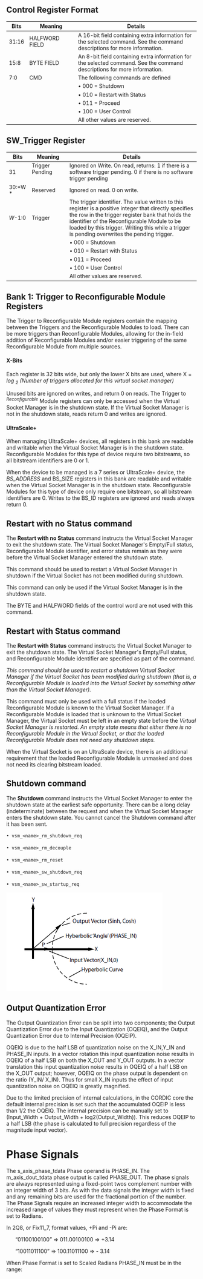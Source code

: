 ## Control Register Format

| Bits | Meaning | Details |
| ---- | ---- | ---- |
| 31:16 |HALFWORD FIELD &nbsp;&nbsp;&nbsp;&nbsp;&nbsp;&nbsp;&nbsp;&nbsp;&nbsp;&nbsp;&nbsp;&nbsp;&nbsp;&nbsp;&nbsp;&nbsp;&nbsp;&nbsp; | A 16-bit field containing extra information for the selected command. See the command descriptions for more information. |
| 15:8 | BYTE FIELD | An 8-bit field containing extra information for the selected command. See the command descriptions for more information. |
| 7:0 | CMD | The following commands are defined |
|     |      |• 000 = Shutdown
|     |      |• 010 = Restart with Status
|     |      |• 011 = Proceed
|     |      |• 100 = User Control
|     |      |All other values are reserved.


## SW_Trigger Register

| Bits | Meaning | Details |
| ---- | ---- | ---- |
| 31 |Trigger Pending &nbsp;&nbsp;&nbsp;&nbsp;&nbsp;&nbsp;&nbsp;&nbsp;&nbsp;&nbsp;&nbsp;&nbsp;&nbsp;&nbsp;&nbsp;&nbsp;&nbsp;&nbsp;&nbsp; | Ignored on Write. On read, returns: 1 if there is a software trigger pending. 0 if there is no software trigger pending |
| 30:*W *| Reserved | Ignored on read. 0 on write. |
| *W*-1:0 | Trigger | The trigger identifier. The value written to this register is a positive integer that directly specifies the row in the trigger register bank that holds the identifier of the Reconfigurable Module to be loaded by this trigger. Writing this while a trigger is pending overwrites the pending trigger. |
|     |      |• 000 = Shutdown
|     |      |• 010 = Restart with Status
|     |      |• 011 = Proceed
|     |      |• 100 = User Control
|     |      |All other values are reserved.

## Bank 1: Trigger to Reconfigurable Module Registers

The Trigger to Reconfigurable Module registers contain the mapping between the Triggers
and the Reconfigurable Modules to load. There can be more triggers than Reconfigurable
Modules, allowing for the in-field addition of Reconfigurable Modules and/or easier
triggering of the same Reconfigurable Module from multiple sources.

#### X-Bits

Each register is 32 bits wide, but only the lower X bits are used, where X = *log <sub>2</sub> (Number of triggers allocated for this virtual socket manager)*

Unused bits are ignored on writes, and return 0 on reads. The Trigger to *<sup>Reconfigurable</sup>*
Module registers can only be accessed when the Virtual Socket Manager is in the shutdown
state. If the Virtual Socket Manager is not in the shutdown state, reads return 0 and writes
are ignored.

#### UltraScale+

When managing UltraScale+ devices, all registers in this bank are
readable and writable when the Virtual Socket Manager is in the shutdown state.
Reconfigurable Modules for this type of device require two bitstreams, so all bitstream
identifiers are 0 or 1.

When the device to be managed is a 7 series or UltraScale+ device, the *BS_ADDRESS* and
BS_SIZE registers in this bank are readable and writable when the Virtual Socket Manager is in the shutdown state. Reconfigurable Modules for this type of device only require one
bitstream, so all bitstream identifiers are 0. Writes to the BS_ID registers are ignored and
reads always return 0.

## Restart with no Status command

The **Restart with no Status** command instructs the Virtual Socket Manager to exit the
shutdown state. The Virtual Socket Manager's Empty/Full status, Reconfigurable Module
identifier, and error status remain as they were before the Virtual Socket Manager entered
the shutdown state.

This command should be used to restart a Virtual Socket Manager in shutdown if the
Virtual Socket has not been modified during shutdown.

This command can only be used if the Virtual Socket Manager is in the shutdown state.

The BYTE and HALFWORD fields of the control word are not used with this command.

## Restart with Status command

The **Restart with Status** command instructs the Virtual Socket Manager to exit the
shutdown state. The Virtual Socket Manager's Empty/Full status, and Reconfigurable
Module identifier are specified as part of the command.

*This command should be used to restart a shutdown Virtual Socket Manager if the Virtual
Socket has been modified during shutdown (that is, a Reconfigurable Module is loaded into
the Virtual Socket by something other than the Virtual Socket Manager).*

This command must only be used with a full status if the loaded Reconfigurable Module is
known to the Virtual Socket Manager. If a Reconfigurable Module is loaded that is unknown
to the Virtual Socket Manager, the Virtual Socket must be left in an empty state before the
*Virtual Socket Manager is restarted. An empty state means that either there is no
Reconfigurable Module in the Virtual Socket, or that the loaded Reconfigurable Module
does not need any shutdown steps.*

When the Virtual Socket is on an UltraScale device,
there is an additional requirement that the loaded Reconfigurable Module is unmasked and
does not need its clearing bitstream loaded.

## Shutdown command

The **Shutdown** command instructs the Virtual Socket Manager to enter the shutdown state
at the earliest safe opportunity. There can be a long delay (indeterminate) between the
request and when the Virtual Socket Manager enters the shutdown state. You cannot cancel
the Shutdown command after it has been sent.

```
• vsm_<name>_rm_shutdown_req

• vsm_<name>_rm_decouple

• vsm_<name>_rm_reset

• vsm_<name>_sw_shutdown_req

• vsm_<name>_sw_startup_req

```

![](/images/hyperbolic_sinh_cosh.PNG)


## Output Quantization Error

The Output Quantization Error can be split into two components; the Output Quantization
Error due to the Input Quantization (OQEIQ), and the Output Quantization Error due to
Internal Precision (OQEIP).

OQEIQ is due to the half LSB of quantization noise on the X_IN,Y_IN and PHASE_IN inputs.
In a vector rotation this input quantization noise results in OQEIQ of a half LSB on both the
X_OUT and Y_OUT outputs. In a vector translation this input quantization noise results in
OQEIQ of a half LSB on the X_OUT output; however, OQEIQ on the phase output is
dependent on the ratio (Y_IN/ X_IN). Thus for small X_IN inputs the effect of input
quantization noise on OQEIQ is greatly magnified.

Due to the limited precision of internal calculations, in the CORDIC core the default
internal precision is set such that the accumulated OQEIP is less than 1/2 the OQEIQ. The
internal precision can be manually set to (Input_Width + Output_Width +
log2(Output_Width)). This reduces OQEIP to a half LSB (the phase is calculated to full
precision regardless of the magnitude input vector).

# Phase Signals
The s_axis_phase_tdata Phase operand is PHASE_IN. The m_axis_dout_tdata phase
output is called PHASE_OUT. The phase signals are always represented using a fixed-point
twos complement number with an integer width of 3 bits. As with the data signals the
integer width is fixed and any remaining bits are used for the fractional portion of the
number. The Phase Signals require an increased integer width to accommodate the
increased range of values they must represent when the Phase Format is set to Radians.

In 2Q8, or Fix11_7, format values, +Pi and -Pi are:

&nbsp;&nbsp;&nbsp;&nbsp;&nbsp;&nbsp;“01100100100” => 011.00100100 => +3.14
  
&nbsp;&nbsp;&nbsp;&nbsp;&nbsp;&nbsp;“10011011100” => 100.11011100 => - 3.14
  
When Phase Format is set to Scaled Radians PHASE_IN must be in the range:

